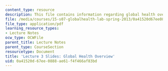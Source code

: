```yaml
---
content_type: resource
description: This file contains information regarding global health overview.
file: /media/courses/15-s07-globalhealth-lab-spring-2013/0a41520d67ee0888ae61f4f466af83bd_MIT15_S07S13_lec3.pdf
file_type: application/pdf
learning_resource_types:
- Lecture Notes
ocw_type: OCWFile
parent_title: Lecture Notes
parent_type: CourseSection
resourcetype: Document
title: 'Lecture 3 Slides: Global Health Overview'
uid: 0a41520d-67ee-0888-ae61-f4f466af83bd
---
```

